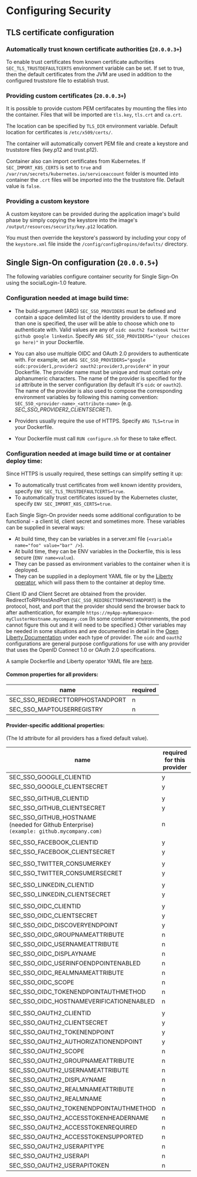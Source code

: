 # Configuring Security

## TLS certificate configuration

### Automatically trust known certificate authorities (`20.0.0.3+`)

To enable trust certificates from known certificate authorities `SEC_TLS_TRUSTDEFAULTCERTS` environment variable can be set.
If set to true, then the default certificates from the JVM are used in addition to the configured truststore file to establish trust.

### Providing custom certificates (`20.0.0.3+`)

It is possible to provide custom PEM certifacates by mounting the files into the container. Files that will be imported are `tls.key`, `tls.crt` and `ca.crt`.

The location can be specified by `TLS_DIR` environment variable. Default location
for certificates is `/etc/x509/certs/`.

The container will automatically convert PEM file and create a keystore and truststore files (key.p12 and trust.p12).

Container also can import certificates from Kubernetes.
If `SEC_IMPORT_K8S_CERTS` is set to `true` and `/var/run/secrets/kubernetes.io/serviceaccount` folder is mounted into container the `.crt` files will be imported into the the truststore file. Default value is `false`.


### Providing a custom keystore

A custom keystore can be provided during the application image's build phase by simply copying the keystore into the image's  `/output/resources/security/key.p12` location. 

You must then override the keystore's password by including your copy of the `keystore.xml` file inside the `/config/configDropins/defaults/` directory.

## Single Sign-On configuration (`20.0.0.5+`)
The following variables configure container security for Single Sign-On using the socialLogin-1.0 feature.  

### Configuration needed at image build time:

 * The build-argument (ARG) `SEC_SSO_PROVIDERS` must be defined and contain a space delimited list of the identity providers to use. If more than one is specified, the user will be able to choose which one to authenticate with. Valid values are any of `oidc oauth2 facebook twitter github google linkedin`.  Specify `ARG SEC_SSO_PROVIDERS="(your choices go here)"` in your Dockerfile.

 * You can also use multiple OIDC and OAuth 2.0 providers to authenticate with. For example, set `ARG SEC_SSO_PROVIDERS="google oidc:provider1,provider2 oauth2:provider3,provider4"` in your Dockerfile. The provider name must be unique and must contain only alphanumeric characters. The name of the provider is specified for the `id` attribute in the server configuration (by default it's `oidc` or `oauth2`). The name of the provider is also used to compose the corresponding environment variables by following this naming convention: `SEC_SSO_<provider-name>_<attribute-name>` (e.g. _SEC_SSO_PROVIDER2_CLIENTSECRET_).

 * Providers usually require the use of HTTPS.  Specify `ARG TLS=true` in your Dockerfile. 

 * Your Dockerfile must call `RUN configure.sh` for these to take effect. 

### Configuration needed at image build time or at container deploy time:

Since HTTPS is usually required, these settings can simplify setting it up: 
 * To automatically trust certificates from well known identity providers, specify  `ENV SEC_TLS_TRUSTDEFAULTCERTS=true`.
 * To automatically trust certificates issued by the Kubernetes cluster, specify `ENV SEC_IMPORT_K8S_CERTS=true`.

Each Single Sign-On provider needs some additional configuration to be functional -  a client Id, client secret and sometimes more. These variables can be supplied in several ways:
  * At build time, they can be variables in a server.xml file (`<variable name="foo" value="bar" />`).
  * At build time, they can be ENV variables in the Dockerfile, this is less secure (`ENV name=value`).
  * They can be passed as environment variables to the container when it is deployed. 
  * They can be supplied in a deployment YAML file or by the [Liberty operator](https://github.com/OpenLiberty/open-liberty-operator/blob/master/doc/user-guide.adoc#single-sign-on-sso), which will pass them to the container at deploy time.

Client ID and Client Secret are obtained from the provider.  RedirectToRPHostAndPort (`SEC_SSO_REDIRECTTORPHOSTANDPORT`) is the protocol, host, and port that the provider should send the browser back to after authentication, for example `https://myApp-myNamespace-myClusterHostname.mycompany.com`  (In some container environments, the pod cannot figure this out and it will need to be specified.) Other variables may be needed in some situations and are documented in detail in the [Open Liberty Documentation](https://openliberty.io/docs/ref/feature/#socialLogin-1.0.html) under each type of provider. The `oidc` and `oauth2` configurations are general purpose configurations for use with any provider that uses the OpenID Connect 1.0 or OAuth 2.0 specifications.

A sample Dockerfile and Liberty operator YAML file are [here](samples/security).


#### Common properties for all providers:

 name                                 | required  |
|------------------------------------ | ------ |
|SEC_SSO_REDIRECTTORPHOSTANDPORT | n |
|SEC_SSO_MAPTOUSERREGISTRY       | n |

#### Provider-specific additional properties:
(The Id attribute for all providers has a fixed default value).

 name                                 | required for this provider |
|------------------------------------ | ------ |
|SEC_SSO_GOOGLE_CLIENTID       | y |
|SEC_SSO_GOOGLE_CLIENTSECRET   | y |
|||
|SEC_SSO_GITHUB_CLIENTID       | y |
|SEC_SSO_GITHUB_CLIENTSECRET   | y  |
|SEC_SSO_GITHUB_HOSTNAME <br> (needed for Github Enterprise)<br>`(example: github.mycompany.com)`     | n| 
|||
|SEC_SSO_FACEBOOK_CLIENTID       | y |
|SEC_SSO_FACEBOOK_CLIENTSECRET   | y |
|||
|SEC_SSO_TWITTER_CONSUMERKEY     | y |
|SEC_SSO_TWITTER_CONSUMERSECRET  | y |
|||
SEC_SSO_LINKEDIN_CLIENTID             | y |
SEC_SSO_LINKEDIN_CLIENTSECRET         | y |
|||
|SEC_SSO_OIDC_CLIENTID                | y |
|SEC_SSO_OIDC_CLIENTSECRET            | y |
|SEC_SSO_OIDC_DISCOVERYENDPOINT       | y |
|SEC_SSO_OIDC_GROUPNAMEATTRIBUTE      | n |
|SEC_SSO_OIDC_USERNAMEATTRIBUTE       | n |
|SEC_SSO_OIDC_DISPLAYNAME             | n |
|SEC_SSO_OIDC_USERINFOENDPOINTENABLED | n |
|SEC_SSO_OIDC_REALMNAMEATTRIBUTE      | n |
|SEC_SSO_OIDC_SCOPE                   | n |
|SEC_SSO_OIDC_TOKENENDPOINTAUTHMETHOD | n |
|SEC_SSO_OIDC_HOSTNAMEVERIFICATIONENABLED  | n |
|||
|SEC_SSO_OAUTH2_CLIENTID                 |y|
|SEC_SSO_OAUTH2_CLIENTSECRET             |y|
|SEC_SSO_OAUTH2_TOKENENDPOINT            |y|
|SEC_SSO_OAUTH2_AUTHORIZATIONENDPOINT    |y|
|SEC_SSO_OAUTH2_SCOPE                   | n |
|SEC_SSO_OAUTH2_GROUPNAMEATTRIBUTE      | n |
|SEC_SSO_OAUTH2_USERNAMEATTRIBUTE       | n |
|SEC_SSO_OAUTH2_DISPLAYNAME             | n |
|SEC_SSO_OAUTH2_REALMNAMEATTRIBUTE      | n |
|SEC_SSO_OAUTH2_REALMNAME               | n |
|SEC_SSO_OAUTH2_TOKENENDPOINTAUTHMETHOD | n |
|SEC_SSO_OAUTH2_ACCESSTOKENHEADERNAME   | n |
|SEC_SSO_OAUTH2_ACCESSTOKENREQUIRED     | n |
|SEC_SSO_OAUTH2_ACCESSTOKENSUPPORTED    | n |
|SEC_SSO_OAUTH2_USERAPITYPE             | n |
|SEC_SSO_OAUTH2_USERAPI                 | n |
|SEC_SSO_OAUTH2_USERAPITOKEN            | n |
